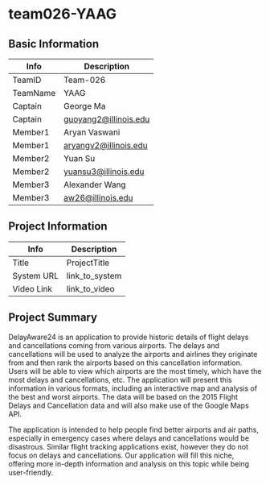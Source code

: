 # team026-YAAG

## Basic Information

|   Info      |        Description     |
| ----------- | ---------------------- |
| TeamID      |        Team-026        |
| TeamName    |         YAAG         |
| Captain     |       George Ma        |
| Captain     |  guoyang2@illinois.edu  |
| Member1     |        Aryan Vaswani   |
| Member1     |  aryangv2@illinois.edu |
| Member2     |  Yuan Su  |
| Member2     |   	yuansu3@illinois.edu  |
| Member3     |     Alexander Wang     |
| Member3     |  	aw26@illinois.edu |

## Project Information

|   Info      |        Description     |
| ----------- | ---------------------- |
|  Title      |       ProjectTitle     |
| System URL  |      link_to_system    |
| Video Link  |      link_to_video     |

## Project Summary

DelayAware24 is an application to provide historic details of flight delays and cancellations coming from various airports. The delays and cancellations will be used to analyze the airports and airlines they originate from and then rank the airports based on this cancellation information. Users will be able to view which airports are the most timely, which have the most delays and cancellations, etc. The application will present this information in various formats, including an interactive map and analysis of the best and worst airports. The data will be based on the 2015 Flight Delays and Cancellation data and will also make use of the Google Maps API.

The application is intended to help people find better airports and air paths, especially in emergency cases where delays and cancellations would be disastrous. Similar flight tracking applications exist, however they do not focus on delays and cancellations. Our application will fill this niche, offering more in-depth information and analysis on this topic while being user-friendly. 

